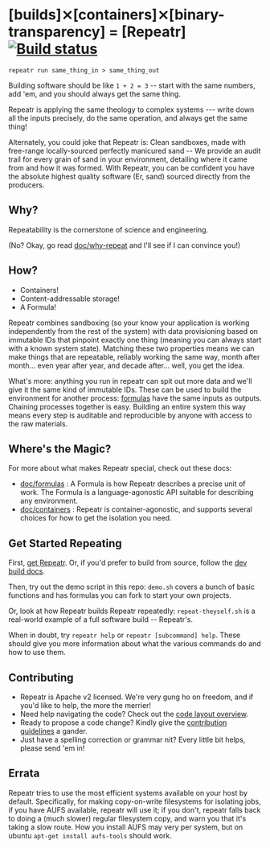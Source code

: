 # [builds]⨯[containers]⨯[binary-transparency] = [Repeatr] [![Build status](https://img.shields.io/travis/polydawn/repeatr/master.svg?style=flat-square)](https://travis-ci.org/polydawn/repeatr)

```
repeatr run same_thing_in > same_thing_out
```

Building software should be like `1 + 2 = 3` -- start with the same numbers,
add 'em, and you should always get the same thing.

Repeatr is applying the same theology to complex systems --- write down all the
inputs precisely, do the same operation, and always get the same thing!


Alternately, you could joke that Repeatr is:
Clean sandboxes, made with free-range locally-sourced perfectly manicured sand --
We provide an audit trail for every grain of sand in your environment,
detailing where it came from and how it was formed.
With Repeatr, you can be confident you have the absolute highest quality software (Er, sand)
sourced directly from the producers.



Why?
----

Repeatability is the cornerstone of science and engineering.

(No?  Okay, go read [doc/why-repeat](doc/why-repeat.md) and I'll see if I can convince you!)



How?
----

- Containers!
- Content-addressable storage!
- A Formula!

Repeatr combines sandboxing (so your know your application is working independently from the rest of the system)
with data provisioning based on immutable IDs that pinpoint exactly one thing (meaning you can always start with a known system state).
Matching these two properties means we can make things that are repeatable,
reliably working the same way, month after month... even year after year, and decade after... well, you get the idea.

What's more: anything you run in repeatr can spit out more data and we'll give it the same kind of immutable IDs.
These can be used to build the environment for another process: [formulas](doc/formulas.md) have the same inputs as outputs.
Chaining processes together is easy.
Building an entire system this way means every step is auditable and reproducible by anyone with access to the raw materials.



Where's the Magic?
------------------

For more about what makes Repeatr special, check out these docs:

- [doc/formulas](doc/formulas.md) : A Formula is how Repeatr describes a precise unit of work.  The Formula is a language-agonostic API suitable for describing any environment.
- [doc/containers](doc/containers.md) : Repeatr is container-agonostic, and supports several choices for how to get the isolation you need.



Get Started Repeating
---------------------

First, [get Repeatr](http://repeatr.io/install).
Or, if you'd prefer to build from source, follow the [dev build docs](doc/dev/building-repeatr.md).

Then, try out the demo script in this repo: `demo.sh` covers a bunch of basic functions
and has formulas you can fork to start your own projects.

Or, look at how Repeatr builds Repeatr repeatedly: `repeat-theyself.sh` is a real-world example
of a full software build -- Repeatr's.

When in doubt, try `repeatr help` or `repeatr [subcommand] help`.
These should give you more information about what the various commands do and how to use them.



Contributing
------------

- Repeatr is Apache v2 licensed.  We're very gung ho on freedom, and if you'd like to help, the more the merrier!
- Need help navigating the code?  Check out the [code layout overview](doc/dev/code-layout.md).
- Ready to propose a code change?  Kindly give the [contribution guidelines](CONTRIBUTING.md) a gander.
- Just have a spelling correction or grammar nit?  Every little bit helps, please send 'em in!



Errata
------

Repeatr tries to use the most efficient systems available on your host by default.
Specifically, for making copy-on-write filesystems for isolating jobs, if you have AUFS available,
repeatr will use it; if you don't, repeatr falls back to doing a (much slower) regular filesystem copy,
and warn you that it's taking a slow route.
How you install AUFS may very per system, but on ubuntu `apt-get install aufs-tools` should work.
